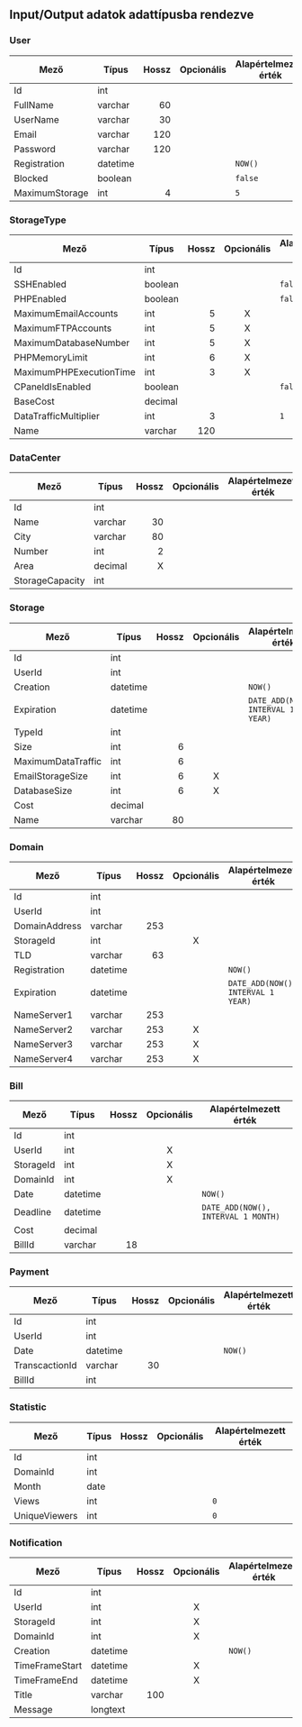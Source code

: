 ## Input/Output adatok adattípusba rendezve

### User

| Mező           | Típus    | Hossz | Opcionális | Alapértelmezett érték |
| -------------- | -------- | ----: | :--------: | --------------------- |
| Id             | int      |       |            |                       |
| FullName       | varchar  |    60 |            |                       |
| UserName       | varchar  |    30 |            |                       |
| Email          | varchar  |   120 |            |                       |
| Password       | varchar  |   120 |            |                       |
| Registration   | datetime |       |            | `NOW()`               |
| Blocked        | boolean  |       |            | `false`               |
| MaximumStorage | int      |     4 |            | `5`                   |

### StorageType

| Mező                    | Típus   | Hossz | Opcionális | Alapértelmezett érték |
| ----------------------- | ------- | ----: | :--------: | --------------------- |
| Id                      | int     |       |            |                       |
| SSHEnabled              | boolean |       |            | `false`               |
| PHPEnabled              | boolean |       |            | `false`               |
| MaximumEmailAccounts    | int     |     5 |     X      |                       |
| MaximumFTPAccounts      | int     |     5 |     X      |                       |
| MaximumDatabaseNumber   | int     |     5 |     X      |                       |
| PHPMemoryLimit          | int     |     6 |     X      |                       |
| MaximumPHPExecutionTime | int     |     3 |     X      |                       |
| CPaneldIsEnabled        | boolean |       |            | `false`               |
| BaseCost                | decimal |       |            |                       |
| DataTrafficMultiplier   | int     |     3 |            | `1`                   |
| Name                    | varchar |   120 |            |                       |

<div class="page-break"></div>

### DataCenter

| Mező            | Típus   | Hossz | Opcionális | Alapértelmezett érték |
| --------------- | ------- | ----: | :--------: | --------------------- |
| Id              | int     |       |            |                       |
| Name            | varchar |    30 |            |                       |
| City            | varchar |    80 |            |                       |
| Number          | int     |     2 |            |                       |
| Area            | decimal |     X |            |                       |
| StorageCapacity | int     |       |            |                       |

### Storage

| Mező               | Típus    | Hossz | Opcionális | Alapértelmezett érték              |
| ------------------ | -------- | ----: | :--------: | ---------------------------------- |
| Id                 | int      |       |            |                                    |
| UserId             | int      |       |            |                                    |
| Creation           | datetime |       |            | `NOW()`                            |
| Expiration         | datetime |       |            | `DATE_ADD(NOW(), INTERVAL 1 YEAR)` |
| TypeId             | int      |       |            |                                    |
| Size               | int      |     6 |            |                                    |
| MaximumDataTraffic | int      |     6 |            |                                    |
| EmailStorageSize   | int      |     6 |     X      |                                    |
| DatabaseSize       | int      |     6 |     X      |                                    |
| Cost               | decimal  |       |            |                                    |
| Name               | varchar  |    80 |            |                                    |

<div class="page-break"></div>

### Domain

| Mező          | Típus    | Hossz | Opcionális | Alapértelmezett érték              |
| ------------- | -------- | ----: | :--------: | ---------------------------------- |
| Id            | int      |       |            |                                    |
| UserId        | int      |       |            |                                    |
| DomainAddress | varchar  |   253 |            |                                    |
| StorageId     | int      |       |     X      |                                    |
| TLD           | varchar  |    63 |            |                                    |
| Registration  | datetime |       |            | `NOW()`                            |
| Expiration    | datetime |       |            | `DATE_ADD(NOW(), INTERVAL 1 YEAR)` |
| NameServer1   | varchar  |   253 |            |                                    |
| NameServer2   | varchar  |   253 |     X      |                                    |
| NameServer3   | varchar  |   253 |     X      |                                    |
| NameServer4   | varchar  |   253 |     X      |                                    |

### Bill

| Mező      | Típus    | Hossz | Opcionális | Alapértelmezett érték               |
| --------- | -------- | ----: | :--------: | ----------------------------------- |
| Id        | int      |       |            |                                     |
| UserId    | int      |       |     X      |                                     |
| StorageId | int      |       |     X      |                                     |
| DomainId  | int      |       |     X      |                                     |
| Date      | datetime |       |            | `NOW()`                             |
| Deadline  | datetime |       |            | `DATE_ADD(NOW(), INTERVAL 1 MONTH)` |
| Cost      | decimal  |       |            |                                     |
| BillId    | varchar  |    18 |            |                                     |

### Payment

| Mező           | Típus    | Hossz | Opcionális | Alapértelmezett érték |
| -------------- | -------- | ----: | :--------: | --------------------- |
| Id             | int      |       |            |                       |
| UserId         | int      |       |            |                       |
| Date           | datetime |       |            | `NOW()`               |
| TranscactionId | varchar  |    30 |            |                       |
| BillId         | int      |       |            |                       |

### Statistic

| Mező          | Típus | Hossz | Opcionális | Alapértelmezett érték |
| ------------- | ----- | ----: | :--------: | --------------------- |
| Id            | int   |       |            |                       |
| DomainId      | int   |       |            |                       |
| Month         | date  |       |            |                       |
| Views         | int   |       |            | `0`                   |
| UniqueViewers | int   |       |            | `0`                   |

### Notification

| Mező           | Típus    | Hossz | Opcionális | Alapértelmezett érték |
| -------------- | -------- | ----: | :--------: | --------------------- |
| Id             | int      |       |            |                       |
| UserId         | int      |       |     X      |                       |
| StorageId      | int      |       |     X      |                       |
| DomainId       | int      |       |     X      |                       |
| Creation       | datetime |       |            | `NOW()`               |
| TimeFrameStart | datetime |       |     X      |                       |
| TimeFrameEnd   | datetime |       |     X      |                       |
| Title          | varchar  |   100 |            |                       |
| Message        | longtext |       |            |                       |
